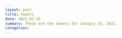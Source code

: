 ```yaml
---
layout: post
title: Tweets
date: 2021-01-25
summary: These are the tweets for January 25, 2021.
categories:
---
```


